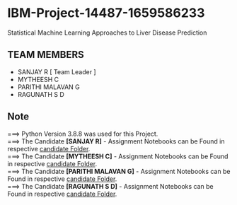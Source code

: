 # IBM-Project-14487-1659586233
Statistical Machine Learning Approaches to Liver Disease Prediction

## TEAM MEMBERS
- SANJAY R [ Team Leader ]
- MYTHEESH C
- PARITHI MALAVAN G
- RAGUNATH S D

## Note

===> Python Version 3.8.8 was used for this Project. <br>
===> The Candidate **[SANJAY R]**  - Assignment Notebooks can be Found in respective <a href="https://github.com/IBM-EPBL/IBM-Project-14487-1659586233/tree/main/ASSESSMENT/SANJAY%20R">candidate Folder</a>. <br>
===> The Candidate **[MYTHEESH C]** - Assignment Notebooks can be Found in respective <a href="https://github.com/IBM-EPBL/IBM-Project-14487-1659586233/tree/main/ASSESSMENT/MYTHEESH%20C">candidate Folder</a>. <br>
===> The Candidate **[PARITHI MALAVAN G]** - Assignment Notebooks can be Found in respective <a href="https://github.com/IBM-EPBL/IBM-Project-14487-1659586233/tree/main/ASSESSMENT/PARITHI%20MALAVAN%20G">candidate Folder</a>. <br>
===> The Candidate **[RAGUNATH S D]** - Assignment Notebooks can be Found in respective <a href="https://github.com/IBM-EPBL/IBM-Project-14487-1659586233/tree/main/ASSESSMENT/RAGUNATH%20S%20D">candidate Folder</a>. <br>

